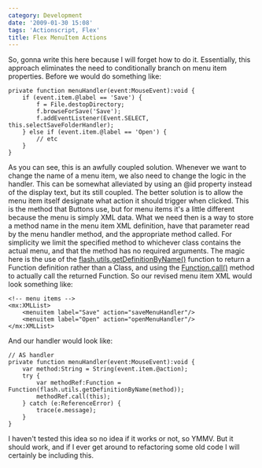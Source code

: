 ```yaml
---
category: Development
date: '2009-01-30 15:08'
tags: 'Actionscript, Flex'
title: Flex MenuItem Actions
---
```


So, gonna write this here because I will forget how to do it.
Essentially, this approach eliminates the need to conditionally branch
on menu item properties. Before we would do something like:

``` {.sourceCode .actionscript}
private function menuHandler(event:MouseEvent):void {
    if (event.item.@label == 'Save') {
        f = File.destopDirectory;
        f.browseForSave('Save');
        f.addEventListener(Event.SELECT, this.selectSaveFolderHandler);
    } else if (event.item.@label == 'Open') {
        // etc
    }
}
```

As you can see, this is an awfully coupled solution. Whenever we want to
change the name of a menu item, we also need to change the logic in the
handler. This can be somewhat alleviated by using an @id property
instead of the display text, but its still coupled. The better solution
is to allow the menu item itself designate what action it should trigger
when clicked. This is the method that Buttons use, but for menu items
it's a little different because the menu is simply XML data. What we
need then is a way to store a method name in the menu item XML
definition, have that parameter read by the menu handler method, and the
appropriate method called. For simplicity we limit the specified method
to whichever class contains the actual menu, and that the method has no
required arguments. The magic here is the use of the
[flash.utils.getDefinitionByName()](http://livedocs.adobe.com/flex/3/langref/flash/utils/package.html#getDefinitionByName())
function to return a Function definition rather than a Class, and using
the
[Function.call()](http://livedocs.adobe.com/flash/9.0/ActionScriptLangRefV3/Function.html#call())
method to actually call the returned Function. So our revised menu item
XML would look something like:

``` {.sourceCode .xml}
<!-- menu items -->
<mx:XMLList>
    <menuitem label="Save" action="saveMenuHandler"/>
    <menuitem label="Open" action="openMenuHandler"/>
</mx:XMLList>
```

And our handler would look like:

``` {.sourceCode .actionscript}
// AS handler
private function menuHandler(event:MouseEvent):void {
    var method:String = String(event.item.@action);
    try {
        var methodRef:Function = Function(flash.utils.getDefinitionByName(method));
        methodRef.call(this);
    } catch (e:ReferenceError) {
        trace(e.message);
    }
}
```

I haven't tested this idea so no idea if it works or not, so YMMV. But
it should work, and if I ever get around to refactoring some old code I
will certainly be including this.
